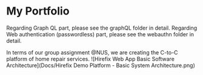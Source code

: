 # My Portfolio

Regarding Graph QL part, please see the graphQL folder in detail.
Regarding Web authentication (passwordless) part, please see the webauthn folder in detail.

In terms of our group assignment @NUS, we are creating the C-to-C platform of home repair services.
![Hirefix Web App Basic Software Architecture](Docs/Hirefix Demo Platform - Basic System Architecture.png)


